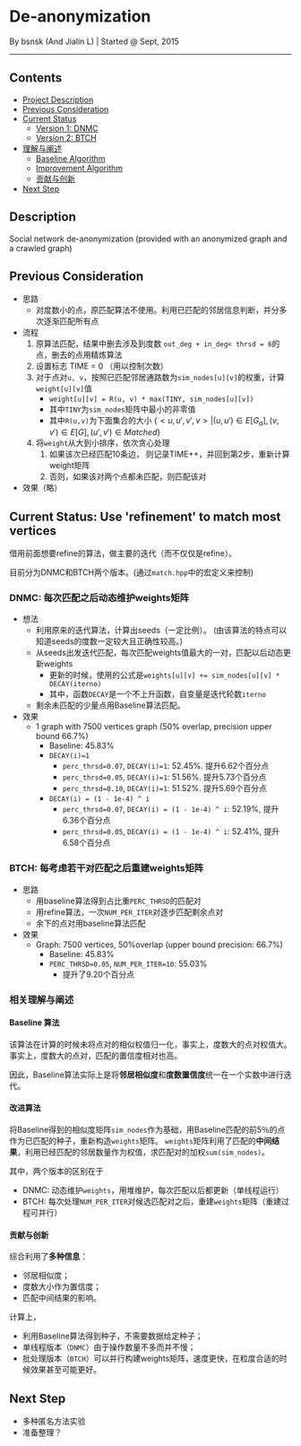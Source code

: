 # De-anonymization
By bsnsk (And Jialin L) | Started @ Sept, 2015
***

## Contents
- [Project Description](#desc)
- [Previous Consideration](#prev)
- [Current Status](#curr)
	- [Version 1: DNMC](#dnmc)
	- [Version 2: BTCH](#btch)
- [理解与阐述](#unde)
	- [Baseline Algorithm](#base)
	- [Improvement Algorithm](#impr)
	- [贡献与创新](#cont)
- [Next Step](#next)


## Description <span id="desc"></span>
Social network de-anonymization (provided with an anonymized graph and a crawled graph)

## Previous Consideration <span id="prev"></span>

- 思路
	- 对度数小的点，原匹配算法不使用。利用已匹配的邻居信息判断，并分多次逐渐匹配所有点
- 流程
	1. 原算法匹配，结果中删去涉及到度数 `out_deg + in_deg< thrsd = 6`的点，删去的点用精炼算法
	2. 设置标志 TIME = 0 （用以控制次数）
	3. 对于点对`u, v`，按照已匹配邻居通路数为`sim_nodes[u][v]`的权重，计算`weight[u][v]`值
		- `weight[u][v] = R(u, v) * max(TINY, sim_nodes[u][v])`
		- 其中`TINY`为`sim_nodes`矩阵中最小的非零值
		- 其中`R(u,v)`为下面集合的大小
		$\{<u, u', v', v> | (u, u') \in E[G_a], (v, v') \in E[G], (u', v') \in Matched\}$
	5. 将`weight`从大到小排序，依次贪心处理
		1. 如果该次已经匹配10条边，
			则记录TIME++，并回到第2步，重新计算weight矩阵
		2. 否则，如果该对两个点都未匹配，则匹配该对
- 效果（略）

## Current Status: Use 'refinement' to match most vertices <span id="curr"></span>

借用前面想要refine的算法，做主要的迭代（而不仅仅是refine）。

目前分为DNMC和BTCH两个版本。(通过`match.hpp`中的宏定义来控制)

### DNMC: 每次匹配之后动态维护weights矩阵 <span id="dnmc"></span>
- 想法
	- 利用原来的迭代算法，计算出seeds（一定比例）。
		(由该算法的特点可以知道seeds的度数一定较大且正确性较高。)
	- 从seeds出发迭代匹配，每次匹配weights值最大的一对，匹配以后动态更新weights
		- 更新的时候，使用的公式是`weights[u][v] += sim_nodes[u][v] * DECAY(iterno)`
		- 其中，函数`DECAY`是一个不上升函数，自变量是迭代轮数`iterno`
	- 剩余未匹配的少量点用Baseline算法匹配。
- 效果
	- 1 graph with 7500 vertices graph (50% overlap, precision upper bound 66.7%)
		- Baseline: 45.83%
		- `DECAY(i)=1`
			- `perc_thrsd=0.07`, `DECAY(i)=1`: 52.45%. 提升6.62个百分点
			- `perc_thrsd=0.05`, `DECAY(i)=1`: 51.56%. 提升5.73个百分点
			- `perc_thrsd=0.10`, `DECAY(i)=1`: 51.52%. 提升5.69个百分点
		- `DECAY(i) = (1 - 1e-4) ^ i`
			- `perc_thrsd=0.07`, `DECAY(i) = (1 - 1e-4) ^ i`: 52.19%, 提升6.36个百分点
			- `perc_thrsd=0.05`, `DECAY(i) = (1 - 1e-4) ^ i`: 52.41%, 提升6.58个百分点


### BTCH: 每考虑若干对匹配之后重建weights矩阵 <span id="btch"></span>

- 思路
	- 用baseline算法得到占比重`PERC_THRSD`的匹配对
	- 用refine算法，一次`NUM_PER_ITER`对逐步匹配剩余点对
	- 余下的点对用baseline算法匹配
- 效果
	- Graph: 7500 vertices, 50%overlap (upper bound precision: 66.7%)
		- Baseline: 45.83%
		- `PERC_THRSD=0.05`, `NUM_PER_ITER=10`: 55.03%
			- 提升了9.20个百分点

### 相关理解与阐述 <span id="unde"></span>
####  Baseline 算法 <span id="base"></span>
该算法在计算的时候未将点对的相似权值归一化，事实上，度数大的点对权值大。
事实上，度数大的点对，匹配的置信度相对也高。

因此，Baseline算法实际上是将**邻居相似度**和**度数置信度**统一在一个实数中进行迭代。

#### 改进算法 <span id="impr"></span>
将Baseline得到的相似度矩阵`sim_nodes`作为基础，用Baseline匹配的前5％的点作为已匹配的种子，重新构造`weights`矩阵。
`weights`矩阵利用了匹配的**中间结果**，利用已经匹配的邻居数量作为权值，求匹配对的加权`sum(sim_nodes)`。

其中，两个版本的区别在于
- DNMC: 动态维护`weights`，用堆维护，每次匹配以后都更新（单线程运行）
- BTCH: 每次处理`NUM_PER_ITER`对候选匹配对之后，重建`weights`矩阵（重建过程可并行）

#### 贡献与创新 <span id="cont"></span>
综合利用了**多种信息**：
- 邻居相似度；
- 度数大小作为置信度；
- 匹配中间结果的影响。

计算上，
- 利用Baseline算法得到种子，不需要数据给定种子；
- 单线程版本（`DNMC`）由于操作数量不多而并不慢；
- 批处理版本（`BTCH`）可以并行构建weights矩阵，速度更快，在粒度合适的时候效果甚至可能更好。

## Next Step <span id="next"></span>

- 多种匿名方法实验
- 准备整理？

